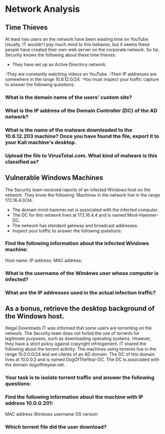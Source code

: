 # Network Analysis

## Time Thieves

At least two users on the network have been wasting time on YouTube. Usually, IT wouldn't pay much mind to this behavior, but it seems these people have created their own web server on the corporate network. So far, Security knows the following about these time thieves:
   
   - They have set up an Active Directory network.
   
  -They are constantly watching videos on YouTube.
  -Their IP addresses are somewhere in the range 10.6.12.0/24.
  -You must inspect your traffic capture to answer the following questions:

### What is the domain name of the users' custom site?
 
### What is the IP address of the Domain Controller (DC) of the AD network?
 
### What is the name of the malware downloaded to the 10.6.12.203 machine? Once you have found the file, export it to your Kali machine's desktop.
 
### Upload the file to VirusTotal.com. What kind of malware is this classified as?
 
 
 
## Vulnerable Windows Machines
The Security team received reports of an infected Windows host on the network. They know the following:
Machines in the network live in the range 172.16.4.0/24.
  - The domain mind-hammer.net is associated with the infected computer.
  - The DC for this network lives at 172.16.4.4 and is named Mind-Hammer-DC.
  - The network has standard gateway and broadcast addresses.
  - Inspect your traffic to answer the following questions:
### Find the following information about the infected Windows machine:
Host name:
IP address:
MAC address:

### What is the username of the Windows user whose computer is infected?
 
### What are the IP addresses used in the actual infection traffic?
 
## As a bonus, retrieve the desktop background of the Windows host.
Illegal Downloads
IT was informed that some users are torrenting on the network. The Security team does not forbid the use of torrents for legitimate purposes, such as downloading operating systems. However, they have a strict policy against copyright infringement.
IT shared the following about the torrent activity:
The machines using torrents live in the range 10.0.0.0/24 and are clients of an AD domain.
The DC of this domain lives at 10.0.0.2 and is named DogOfTheYear-DC.
The DC is associated with the domain dogoftheyear.net.

### Your task is to isolate torrent traffic and answer the following questions:

### Find the following information about the machine with IP address 10.0.0.201:
MAC address
Windows username
OS version

### Which torrent file did the user download?
